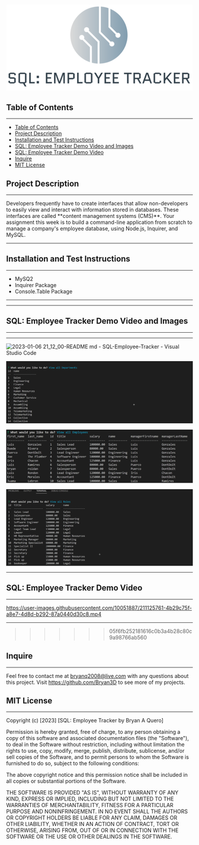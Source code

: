 <p align="center">
<img src="assets\img\2023-01-06 20_14_50-Gray and White Circle Logo _ DesignEvo Logo Maker.png"/>
</p>

## Table of Contents

---

- [Table of Contents](#table-of-contents)
- [Project Description](#project-description)
- [Installation and Test Instructions](#installation-and-test-instructions)
- [SQL: Employee Tracker Demo Video and Images](#sql-employee-tracker-demo-video-and-images)
- [SQL: Employee Tracker Demo Video](#sql-employee-tracker-demo-video)
- [Inquire](#inquire)
- [MIT License](#mit-license)

## Project Description

---
<p>
Developers frequently have to create interfaces that allow non-developers to easily view and interact with information stored in databases. These interfaces are called **content management systems (CMS)**. Your assignment this week is to build a command-line application from scratch to manage a company's employee database, using Node.js, Inquirer, and MySQL.
</p>

---

## Installation and Test Instructions

---

- MySQ2
- Inquirer Package
- Console.Table Package

---

---

## SQL: Employee Tracker Demo Video and Images

---

---
![2023-01-06 21_12_00-README md - SQL-Employee-Tracker - Visual Studio Code](https://user-images.githubusercontent.com/10051887/211127011-02cd2856-15d9-4849-9651-d9f5029a52e4.png)

![Alt text](assets/img/2023-01-06%2019_46_23-server.js%20-%20SQL-Employee-Tracker%20-%20Visual%20Studio%20Code.png)

![Alt text](assets/img/2023-01-06%2019_47_42-server.js%20-%20SQL-Employee-Tracker%20-%20Visual%20Studio%20Code.png)

![Alt text](assets/img/2023-01-06%2019_48_04-server.js%20-%20SQL-Employee-Tracker%20-%20Visual%20Studio%20Code.png)

---

## SQL: Employee Tracker Demo Video

---

<https://user-images.githubusercontent.com/10051887/211125761-4b29c75f-a8e7-4d8d-b292-87a0440d30c8.mp4>

---
>>>>>>> 05f6fb252181616c0b3a4b28c80c9a98766ab560

## Inquire

---
Feel free to contact me at bryanq2008@live.com with any questions about this project. Visit <https://github.com/Bryan3D> to see more of my projects.

## MIT License

---

Copyright (c) [2023] [SQL: Employee Tracker by Bryan A Quero]

Permission is hereby granted, free of charge, to any person obtaining a copy
of this software and associated documentation files (the "Software"), to deal
in the Software without restriction, including without limitation the rights
to use, copy, modify, merge, publish, distribute, sublicense, and/or sell
copies of the Software, and to permit persons to whom the Software is
furnished to do so, subject to the following conditions:

The above copyright notice and this permission notice shall be included in all
copies or substantial portions of the Software.

THE SOFTWARE IS PROVIDED "AS IS", WITHOUT WARRANTY OF ANY KIND, EXPRESS OR
IMPLIED, INCLUDING BUT NOT LIMITED TO THE WARRANTIES OF MERCHANTABILITY,
FITNESS FOR A PARTICULAR PURPOSE AND NONINFRINGEMENT. IN NO EVENT SHALL THE
AUTHORS OR COPYRIGHT HOLDERS BE LIABLE FOR ANY CLAIM, DAMAGES OR OTHER
LIABILITY, WHETHER IN AN ACTION OF CONTRACT, TORT OR OTHERWISE, ARISING FROM,
OUT OF OR IN CONNECTION WITH THE SOFTWARE OR THE USE OR OTHER DEALINGS IN THE
SOFTWARE.
